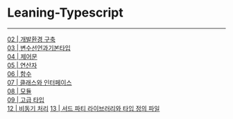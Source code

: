Leaning-Typescript
==================
---
[02 | 개발환경 구축](https://github.com/fullth/learning-typescript/blob/master/02_개발환경구축.md)  
[03 | 변수선언과기본타입](https://github.com/fullth/learning-typescript/blob/master/03_변수선언과기본타입.md)  
[04 | 제어문](https://github.com/fullth/learning-typescript/blob/master/04_제어문.md)  
[05 | 연산자](https://github.com/fullth/learning-typescript/blob/master/05_연산자.md)  
[06 | 함수](https://github.com/fullth/learning-typescript/blob/master/06_함수.md)  
[07 | 클래스와 인터페이스](https://github.com/fullth/learning-typescript/blob/master/07_클래스와인터페이스.md)  
[08 | 모듈](https://github.com/fullth/learning-typescript/blob/master/08_모듈.md)  
[09 | 고급 타입](https://github.com/fullth/learning-typescript/blob/master/09_고급타입.md)  
[12 | 비동기 처리](https://github.com/fullth/learning-typescript/blob/master/12_비동기처리.md)
[13 | 서드 파티 라이브러리와 타입 정의 파일](https://github.com/fullth/learning-typescript/blob/master/13_서드파티라이브러리와타입정의파일.md)